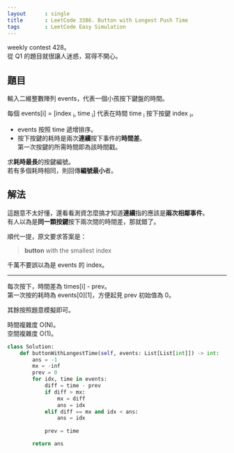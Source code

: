 ```yaml
---
layout      : single
title       : LeetCode 3386. Button with Longest Push Time
tags        : LeetCode Easy Simulation
---
```

weekly contest 428。  
從 Q1 的題目就很讓人迷惑，寫得不開心。  

## 題目

輸入二維整數陣列 events，代表一個小孩按下鍵盤的時間。  

每個 events[i] = [index <sub>i</sub>, time <sub>i</sub>] 代表在時間 time <sub>i</sub> 按下按鍵 index <sub>i</sub>。  

- events 按照 time 遞增排序。  
- 按下按鍵的耗時是兩次**連續**按下事件的**時間差**。  
    第一次按鍵的所需時間即為該時間戳。  

求**耗時最長**的按鍵編號。  
若有多個耗時相同，則回傳**編號最小**者。  

## 解法

這題意不太好懂，還看看測資怎麼搞才知道**連續**指的應該是**兩次相鄰事件**。  
有人以為是**同一顆按鍵**按下兩次間的時間差，那就錯了。  

順代一提，原文要求答案是：  
> **button** with the smallest index  

千萬不要誤以為是 events 的 index。  

---

每次按下，時間差為 times[i] - prev。  
第一次按的耗時為 events[0][1]，方便起見 prev 初始值為 0。  

其餘按照題意模擬即可。  

時間複雜度 O(N)。  
空間複雜度 O(1)。  

```python
class Solution:
    def buttonWithLongestTime(self, events: List[List[int]]) -> int:
        ans = -1
        mx = -inf
        prev = 0
        for idx, time in events:
            diff = time - prev
            if diff > mx:
                mx = diff
                ans = idx
            elif diff == mx and idx < ans:
                ans = idx
                
            prev = time

        return ans
```
